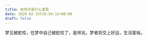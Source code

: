 ```yaml
---
title: 蛇咬手是什么意思
date: 2020-02-15T20:54:12+08:00
draft: false
---
```


梦见被蛇咬，在梦中自己被蛇咬了，是祥兆，梦者将交上好运，生活富裕。
